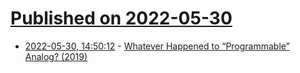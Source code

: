 # [Published on 2022-05-30](index.md)

* [2022-05-30, 14:50:12](https://news.ycombinator.com/item?id=31559611) - [Whatever Happened to “Programmable” Analog? (2019)](https://www.digikey.co.uk/en/blog/whatever-happened-to-programmable-analog)
